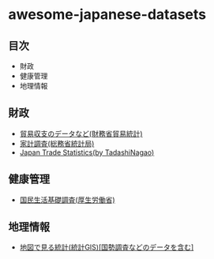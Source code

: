 # awesome-japanese-datasets

## 目次

- 財政
- 健康管理
- 地理情報

## 財政

- [貿易収支のデータなど(財務省貿易統計)](https://www.customs.go.jp/toukei/info/index.htm)
- [家計調査(総務省統計局)](http://www.stat.go.jp/data/kakei/)
- [Japan Trade Statistics(by TadashiNagao)](https://www.kaggle.com/zanjibar/japan-trade-statistics)

## 健康管理

- [国民生活基礎調査(厚生労働省)](https://www.mhlw.go.jp/toukei/list/20-21.html)

## 地理情報

- [地図で見る統計(統計GIS)[国勢調査などのデータを含む]](https://www.e-stat.go.jp/gis)

